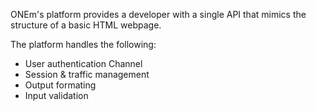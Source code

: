 ONEm's platform provides a developer with a single API that mimics the structure of a basic HTML webpage.

The platform handles the following:

* User authentication Channel
* Session & traffic management
* Output formating
* Input validation